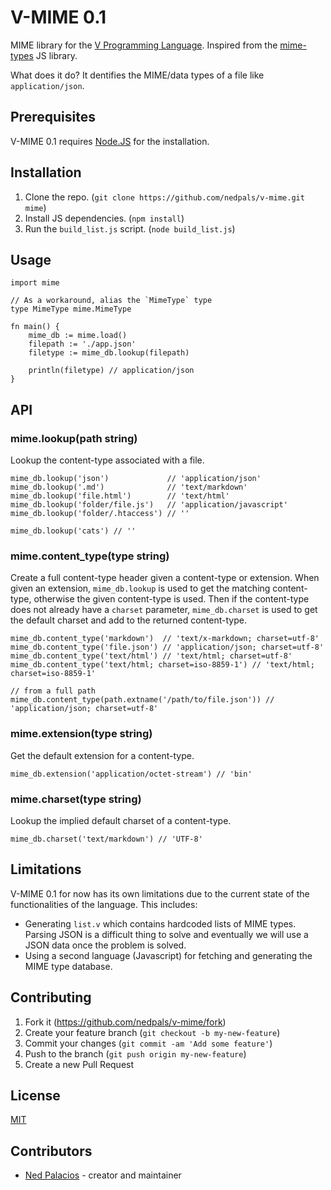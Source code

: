 # V-MIME 0.1
MIME library for the [V Programming Language](https://github.com/vlang/v). Inspired from the [mime-types](https://github.com/jshttp/mime-types) JS library.

What does it do? It dentifies the MIME/data types of a file like `application/json`.

## Prerequisites
V-MIME 0.1 requires [Node.JS](https://nodejs.org) for the installation.

## Installation
1. Clone the repo. (`git clone https://github.com/nedpals/v-mime.git mime`)
2. Install JS dependencies. (`npm install`)
3. Run the `build_list.js` script. (`node build_list.js`)

## Usage
```golang
import mime

// As a workaround, alias the `MimeType` type
type MimeType mime.MimeType

fn main() {
    mime_db := mime.load()
    filepath := './app.json'
    filetype := mime_db.lookup(filepath)

    println(filetype) // application/json
}
```

## API

### mime.lookup(path string)

Lookup the content-type associated with a file.

```golang
mime_db.lookup('json')             // 'application/json'
mime_db.lookup('.md')              // 'text/markdown'
mime_db.lookup('file.html')        // 'text/html'
mime_db.lookup('folder/file.js')   // 'application/javascript'
mime_db.lookup('folder/.htaccess') // ''

mime_db.lookup('cats') // ''
```

### mime.content_type(type string)

Create a full content-type header given a content-type or extension.
When given an extension, `mime_db.lookup` is used to get the matching
content-type, otherwise the given content-type is used. Then if the
content-type does not already have a `charset` parameter, `mime_db.charset`
is used to get the default charset and add to the returned content-type.

```golang
mime_db.content_type('markdown')  // 'text/x-markdown; charset=utf-8'
mime_db.content_type('file.json') // 'application/json; charset=utf-8'
mime_db.content_type('text/html') // 'text/html; charset=utf-8'
mime_db.content_type('text/html; charset=iso-8859-1') // 'text/html; charset=iso-8859-1'

// from a full path
mime_db.content_type(path.extname('/path/to/file.json')) // 'application/json; charset=utf-8'
```

### mime.extension(type string)

Get the default extension for a content-type.

```golang
mime_db.extension('application/octet-stream') // 'bin'
```

### mime.charset(type string)

Lookup the implied default charset of a content-type.

```golang
mime_db.charset('text/markdown') // 'UTF-8'
```

## Limitations
V-MIME 0.1 for now has its own limitations due to the current state of the functionalities of the language. This includes:
- Generating `list.v` which contains hardcoded lists of MIME types. Parsing JSON is a difficult thing to solve and eventually we will use a JSON data once the problem is solved.
- Using a second language (Javascript) for fetching and generating the MIME type database.

## Contributing
1. Fork it (<https://github.com/nedpals/v-mime/fork>)
2. Create your feature branch (`git checkout -b my-new-feature`)
3. Commit your changes (`git commit -am 'Add some feature'`)
4. Push to the branch (`git push origin my-new-feature`)
5. Create a new Pull Request

## License
[MIT](LICENSE)

## Contributors

- [Ned Palacios](https://github.com/nedpals) - creator and maintainer